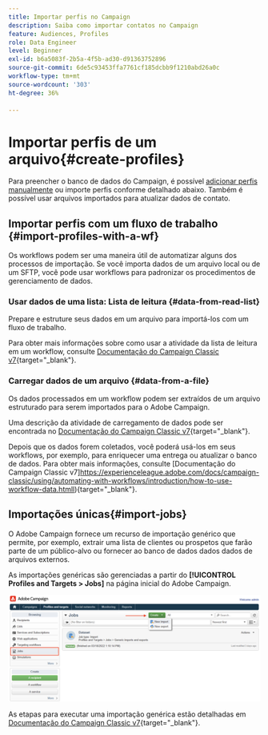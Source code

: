 ```yaml
---
title: Importar perfis no Campaign
description: Saiba como importar contatos no Campaign
feature: Audiences, Profiles
role: Data Engineer
level: Beginner
exl-id: b6a5083f-2b5a-4f5b-ad30-d91363752896
source-git-commit: 6de5c93453ffa7761cf185dcbb9f1210abd26a0c
workflow-type: tm+mt
source-wordcount: '303'
ht-degree: 36%

---
```


# Importar perfis de um arquivo{#create-profiles}

Para preencher o banco de dados do Campaign, é possível [adicionar perfis manualmente](create-profiles.md) ou importe perfis conforme detalhado abaixo. Também é possível usar arquivos importados para atualizar dados de contato.

## Importar perfis com um fluxo de trabalho {#import-profiles-with-a-wf}

Os workflows podem ser uma maneira útil de automatizar alguns dos processos de importação. Se você importa dados de um arquivo local ou de um SFTP, você pode usar workflows para padronizar os procedimentos de gerenciamento de dados.

### Usar dados de uma lista: Lista de leitura {#data-from-read-list}

Prepare e estruture seus dados em um arquivo para importá-los com um fluxo de trabalho.

Para obter mais informações sobre como usar a atividade da lista de leitura em um workflow, consulte [Documentação do Campaign Classic v7](https://experienceleague.adobe.com/docs/campaign-classic/using/automating-with-workflows/targeting-activities/read-list.html){target=&quot;_blank&quot;}.

### Carregar dados de um arquivo {#data-from-a-file}

Os dados processados em um workflow podem ser extraídos de um arquivo estruturado para serem importados para o Adobe Campaign.

Uma descrição da atividade de carregamento de dados pode ser encontrada no [Documentação do Campaign Classic v7](https://experienceleague.adobe.com/docs/campaign-classic/using/automating-with-workflows/action-activities/data-loading--file-.html){target=&quot;_blank&quot;}.

Depois que os dados forem coletados, você poderá usá-los em seus workflows, por exemplo, para enriquecer uma entrega ou atualizar o banco de dados. Para obter mais informações, consulte [Documentação do Campaign Classic v7]https://experienceleague.adobe.com/docs/campaign-classic/using/automating-with-workflows/introduction/how-to-use-workflow-data.htmll){target=&quot;_blank&quot;}.

## Importações únicas{#import-jobs}

O Adobe Campaign fornece um recurso de importação genérico que permite, por exemplo, extrair uma lista de clientes ou prospetos que farão parte de um público-alvo ou fornecer ao banco de dados dados dados de arquivos externos.

As importações genéricas são gerenciadas a partir do **[!UICONTROL Profiles and Targets > Jobs]** na página inicial do Adobe Campaign.

![](assets/new-import-job.png)

As etapas para executar uma importação genérica estão detalhadas em [Documentação do Campaign Classic v7](https://experienceleague.adobe.com/docs/campaign-classic/using/getting-started/importing-and-exporting-data/generic-imports-exports/about-generic-imports-exports.html?lang=pt-BR){target=&quot;_blank&quot;}.

